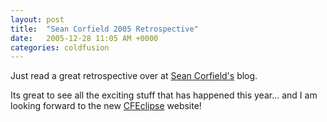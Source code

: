 ```yaml
---
layout: post
title:  "Sean Corfield 2005 Retrospective"
date:   2005-12-28 11:05 AM +0000
categories: coldfusion
---
```

Just read a great retrospective over at <a href="http://corfield.org/index.cfm/fuseaction/articles.lookat2005" target="_blank">Sean Corfield's</a> blog.

Its great to see all the exciting stuff that has happened this year... and I am looking forward to the new <a href="http://www.cfeclipse.org" target="_blank">CFEclipse</a> website!